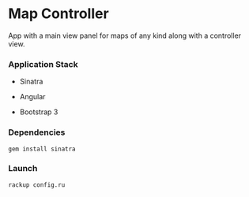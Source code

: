 # Map Controller #
 

App with a main view panel for maps of any kind along with a controller view. 

### Application Stack ######


- Sinatra

- Angular

- Bootstrap 3


### Dependencies ######

`gem install sinatra`


### Launch ######

`rackup config.ru`

